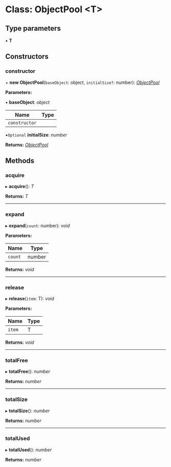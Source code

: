 
# Class: ObjectPool <**T**>

## Type parameters

▪ **T**

## Constructors

###  constructor

\+ **new ObjectPool**(`baseObject`: object, `initialSize?`: number): *[ObjectPool](objectpool.md)*

**Parameters:**

▪ **baseObject**: *object*

Name | Type |
------ | ------ |
`constructor` |  |

▪`Optional`  **initialSize**: *number*

**Returns:** *[ObjectPool](objectpool.md)*

## Methods

###  acquire

▸ **acquire**(): *T*

**Returns:** *T*

___

###  expand

▸ **expand**(`count`: number): *void*

**Parameters:**

Name | Type |
------ | ------ |
`count` | number |

**Returns:** *void*

___

###  release

▸ **release**(`item`: T): *void*

**Parameters:**

Name | Type |
------ | ------ |
`item` | T |

**Returns:** *void*

___

###  totalFree

▸ **totalFree**(): *number*

**Returns:** *number*

___

###  totalSize

▸ **totalSize**(): *number*

**Returns:** *number*

___

###  totalUsed

▸ **totalUsed**(): *number*

**Returns:** *number*

